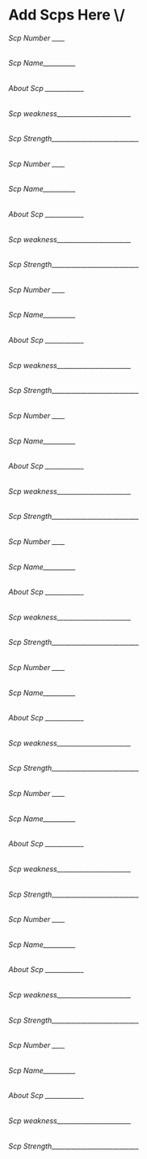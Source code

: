 <h1>Add Scps Here \/ </h1>

<h6>Scp Number ____</h6>
<h6>Scp Name__________</h6>
<h6>About Scp ____________</h6>
<h6>Scp weakness_______________________</h6>
<h6>Scp Strength___________________________</h6>

<h6>Scp Number ____</h6>
<h6>Scp Name__________</h6>
<h6>About Scp ____________</h6>
<h6>Scp weakness_______________________</h6>
<h6>Scp Strength___________________________</h6>

<h6>Scp Number ____</h6>
<h6>Scp Name__________</h6>
<h6>About Scp ____________</h6>
<h6>Scp weakness_______________________</h6>
<h6>Scp Strength___________________________</h6>

<h6>Scp Number ____</h6>
<h6>Scp Name__________</h6>
<h6>About Scp ____________</h6>
<h6>Scp weakness_______________________</h6>
<h6>Scp Strength___________________________</h6>

<h6>Scp Number ____</h6>
<h6>Scp Name__________</h6>
<h6>About Scp ____________</h6>
<h6>Scp weakness_______________________</h6>
<h6>Scp Strength___________________________</h6>

<h6>Scp Number ____</h6>
<h6>Scp Name__________</h6>
<h6>About Scp ____________</h6>
<h6>Scp weakness_______________________</h6>
<h6>Scp Strength___________________________</h6>

<h6>Scp Number ____</h6>
<h6>Scp Name__________</h6>
<h6>About Scp ____________</h6>
<h6>Scp weakness_______________________</h6>
<h6>Scp Strength___________________________</h6>

<h6>Scp Number ____</h6>
<h6>Scp Name__________</h6>
<h6>About Scp ____________</h6>
<h6>Scp weakness_______________________</h6>
<h6>Scp Strength___________________________</h6>

<h6>Scp Number ____</h6>
<h6>Scp Name__________</h6>
<h6>About Scp ____________</h6>
<h6>Scp weakness_______________________</h6>
<h6>Scp Strength___________________________</h6>

